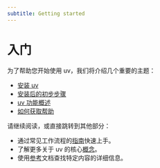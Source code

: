 ```yaml
---
subtitle: Getting started
---
```


# 入门

为了帮助您开始使用 uv，我们将介绍几个重要的主题：

- [安装 uv](./installation.md)
- [安装后的初步步骤](./first-steps.md)
- [uv 功能概述](./features.md)
- [如何获取帮助](./help.md)

请继续阅读，或直接跳转到其他部分：

- 通过常见工作流程的[指南](../guides/index.md)快速上手。
- 了解更多关于 uv 的核心[概念](../concepts/index.md)。
- 使用[参考](../reference/index.md)文档查找特定内容的详细信息。
